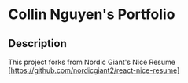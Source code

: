 # Collin Nguyen's Portfolio     

## Description
This project forks from Nordic Giant's Nice Resume [https://github.com/nordicgiant2/react-nice-resume]
